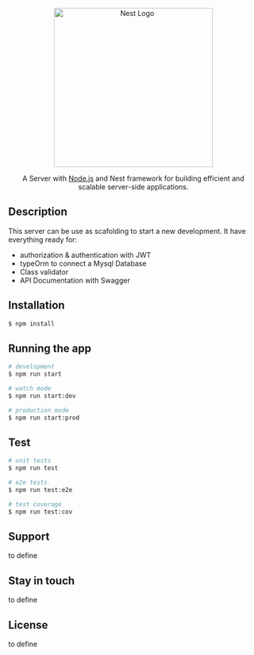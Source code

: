 <p align="center">
  <a href="http://nestjs.com/" target="blank"><img src="https://nestjs.com/img/logo_text.svg" width="320" alt="Nest Logo" /></a>
</p>

[circleci-image]: https://img.shields.io/circleci/build/github/nestjs/nest/master?token=abc123def456
[circleci-url]: https://circleci.com/gh/nestjs/nest

  <p align="center">A Server with <a href="http://nodejs.org" target="_blank">Node.js</a> and Nest framework for building efficient and scalable server-side applications.</p>
    <p align="center">

## Description

This server can be use as scafolding to start a new development.
It have everything ready for:
* authorization & authentication with JWT
* typeOrm to connect a Mysql Database
* Class validator
* API Documentation with Swagger 

## Installation

```bash
$ npm install
```

## Running the app

```bash
# development
$ npm run start

# watch mode
$ npm run start:dev

# production mode
$ npm run start:prod
```

## Test

```bash
# unit tests
$ npm run test

# e2e tests
$ npm run test:e2e

# test coverage
$ npm run test:cov
```

## Support

to define

## Stay in touch

to define

## License

to define
